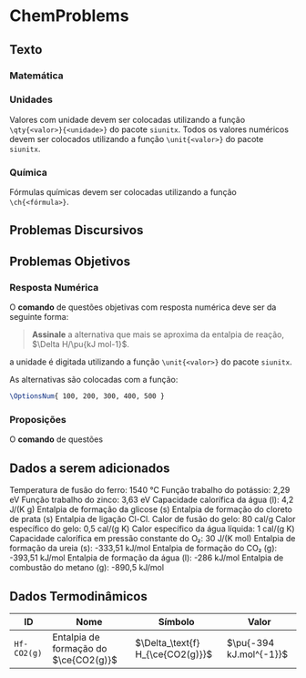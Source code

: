 # ChemProblems

## Texto

### Matemática

### Unidades

Valores com unidade devem ser colocadas utilizando a função `\qty{<valor>}{<unidade>}` do pacote `siunitx`. Todos os valores numéricos devem ser colocados utilizando a função `\unit{<valor>}` do pacote `siunitx`.

### Química

Fórmulas químicas devem ser colocadas utilizando a função  `\ch{<fórmula>}`.

## Problemas Discursivos

## Problemas Objetivos

### Resposta Numérica

O **comando** de questões objetivas com resposta numérica deve ser da seguinte forma:

> **Assinale** a alternativa que mais se aproxima da entalpia de reação, $\Delta H/\pu{kJ mol-1}$.

a unidade é digitada utilizando a função `\unit{<valor>}` do pacote `siunitx`.

As alternativas são colocadas com a função:

```latex
\OptionsNum{ 100, 200, 300, 400, 500 }
```

### Proposições

O **comando** de questões 

## Dados a serem adicionados
Temperatura de fusão do ferro: 1540 °C
Função trabalho do potássio: 2,29 eV
Função trabalho do zinco: 3,63 eV
Capacidade calorífica da água (l): 4,2 J/(K g) 
Entalpia de formação da glicose (s)
Entalpia de formação do cloreto de prata (s)
Entalpia de ligação Cl-Cl.
Calor de fusão do gelo: 80 cal/g
Calor específico do gelo: 0,5 cal/(g K)
Calor específico da água líquida: 1 cal/(g K)
Capacidade calorífica em pressão constante do O₂: 30 J/(K mol)
Entalpia de formação da ureia (s): -333,51 kJ/mol
Entalpia de formação do CO₂ (g): -393,51 kJ/mol
Entalpia de formação da água (l): -286 kJ/mol
Entalpia de combustão do metano (g): -890,5 kJ/mol


## Dados Termodinâmicos

| ID | Nome | Símbolo | Valor |
| -- | -- | -- | -- |
`Hf-CO2(g)` | Entalpia de formação do $\ce{CO2(g)}$ | $\Delta_\text{f} H_{\ce{CO2(g)}}$ | $\pu{-394 kJ.mol^{-1}}$ |